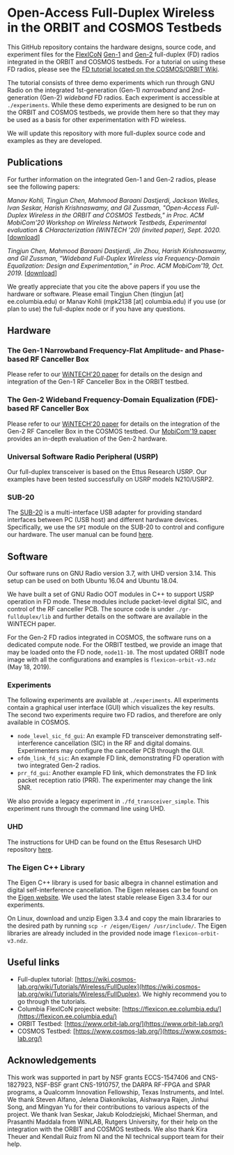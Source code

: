 # Open-Access Full-Duplex Wireless in the ORBIT and COSMOS Testbeds
This GitHub repository contains the hardware designs, source code, and experiment files for the [FlexICoN](https://flexicon.ee.columbia.edu) [Gen-1](https://flexicon.ee.columbia.edu/gen-1-open-access) and [Gen-2](https://flexicon.ee.columbia.edu/gen-2-open-access) full-duplex (FD) radios integrated in the ORBIT and COSMOS testbeds. For a tutorial on using these FD radios, please see the [FD tutorial located on the COSMOS/ORBIT Wiki](https://wiki.cosmos-lab.org/wiki/Tutorials/Wireless/FullDuplex).

The tutorial consists of three demo experiments which run through GNU Radio on the integrated 1st-generation (Gen-1) *narrowband* and 2nd-generation (Gen-2) *wideband* FD radios. Each experiment is accessible at `./experiments`. While these demo experiments are designed to be run on the ORBIT and COSMOS testbeds, we provide them here so that they may be used as a basis for other experimentation with FD wireless. 

We will update this repository with more full-duplex source code and examples as they are developed.

## Publications
For further information on the integrated Gen-1 and Gen-2 radios, please see the following papers:

*Manav Kohli, Tingjun Chen, Mahmood Baraani Dastjerdi, Jackson Welles, Ivan Seskar, Harish Krishnaswamy, and Gil Zussman, "Open-Access Full-Duplex Wireless in the ORBIT and COSMOS Testbeds," in Proc. ACM MobiCom'20 Workshop on Wireless Network Testbeds, Experimental evaluation & CHaracterization (WiNTECH '20) (invited paper), Sept. 2020.* [[download](https://wimnet.ee.columbia.edu/wp-content/uploads/2020/08/wintech2020_orbit_cosmos_fullduplex_integration.pdf)]

*Tingjun Chen, Mahmood Baraani Dastjerdi, Jin Zhou, Harish Krishnaswamy, and Gil Zussman, “Wideband Full-Duplex Wireless via Frequency-Domain Equalization: Design and Experimentation,” in Proc. ACM MobiCom'19, Oct. 2019.* [[download](https://wimnet.ee.columbia.edu/wp-content/uploads/2018/12/FDE_MobiCom19.pdf)]

We greatly appreciate that you cite the above papers if you use the hardware or software. Please email Tingjun Chen (tingjun [at] ee.columbia.edu) or Manav Kohli (mpk2138 [at] columbia.edu) if you use (or plan to use) the full-duplex node or if you have any questions.

## Hardware
### The Gen-1 Narrowband Frequency-Flat Amplitude- and Phase-based RF Canceller Box
Please refer to our [WiNTECH'20 paper](https://wimnet.ee.columbia.edu/wp-content/uploads/2020/08/wintech2020_orbit_cosmos_fullduplex_integration.pdf) for details on the design and integration of the Gen-1 RF Canceller Box in the ORBIT testbed.

### The Gen-2 Wideband Frequency-Domain Equalization (FDE)-based RF Canceller Box
Please refer to our [WiNTECH'20 paper](https://wimnet.ee.columbia.edu/wp-content/uploads/2020/08/wintech2020_orbit_cosmos_fullduplex_integration.pdf) for details on the integration of the Gen-2 RF Canceller Box in the COSMOS testbed. Our [MobiCom'19 paper](https://wimnet.ee.columbia.edu/wp-content/uploads/2018/12/FDE_MobiCom19.pdf) provides an in-depth evaluation of the Gen-2 hardware.

### Universal Software Radio Peripheral (USRP) 
Our full-duplex transceiver is based on the Ettus Research USRP. Our examples have been tested successfully on USRP models N210/USRP2.

### SUB-20 
The [SUB-20](http://www.xdimax.com/sub20/sub20.html) is a multi-interface USB adapter for providing standard interfaces between PC (USB host) and different hardware devices.  Specifically, we use the `SPI` module on the SUB-20 to control and configure our hardware. The user manual can be found [here](http://www.xdimax.com/sub20/doc/sub20-man.pdf). 

## Software
Our software runs on GNU Radio version 3.7, with UHD version 3.14. This setup can be used on both Ubuntu 16.04 and Ubuntu 18.04.

We have built a set of GNU Radio OOT modules in C++ to support USRP operation in FD mode. These modules include packet-level digital SIC, and control of the RF canceller PCB. The source code is under `./gr-fullduplex/lib` and further details on the software are available in the WiNTECH paper.

For the Gen-2 FD radios integrated in COSMOS, the software runs on a dedicated compute node. For the ORBIT testbed, we provide an image that may be loaded onto the FD node, `node11-10`. The most updated ORBIT node image with all the configurations and examples is `flexicon-orbit-v3.ndz` (May 18, 2019).

### Experiments
The following experiments are available at `./experiments`. All experiments contain a graphical user interface (GUI) which visualizes the key results. The second two experiments require two FD radios, and therefore are only available in COSMOS.

* `node_level_sic_fd_gui`: An example FD transceiver demonstrating self-interference cancellation (SIC) in the RF and digital domains. Experimenters may configure the canceller PCB through the GUI. 
* `ofdm_link_fd_sic`: An example FD link, demonstrating FD operation with two integrated Gen-2 radios. 
* `prr_fd_gui`: Another example FD link, which demonstrates the FD link packet reception ratio (PRR). The experimenter may change the link SNR.

We also provide a legacy experiment in `./fd_transceiver_simple`. This experiment runs through the command line using UHD.

### UHD
The instructions for UHD can be found on the Ettus Resesarch UHD repository [here](https://github.com/EttusResearch/uhd).

### The Eigen C++ Library
The Eigen C++ library is used for basic albegra in channel estimation and digital self-interference cancellation. The Eigen releases can be found on the [Eigen website](http://eigen.tuxfamily.org/index.php?title=Main_Page). We used the latest stable release Eigen 3.3.4 for our experiments.

On Linux, download and unzip Eigen 3.3.4 and copy the main librararies to the desired path by running `scp -r /eigen/Eigen/ /usr/include/`. The Eigen libraries are  already included in the provided node image `flexicon-orbit-v3.ndz`.

## Useful links
* Full-duplex tutorial: [https://wiki.cosmos-lab.org/wiki/Tutorials/Wireless/FullDuplex](https://wiki.cosmos-lab.org/wiki/Tutorials/Wireless/FullDuplex). We highly recommend you to go through the tutorials.
* Columbia FlexICoN project website: [https://flexicon.ee.columbia.edu/](https://flexicon.ee.columbia.edu/)
* ORBIT Testbed: [https://www.orbit-lab.org/](https://www.orbit-lab.org/)
* COSMOS Testbed: [https://www.cosmos-lab.org/](https://www.cosmos-lab.org/)

## Acknowledgements
This work was supported in part by NSF grants ECCS-1547406 and CNS-1827923, NSF-BSF grant CNS-1910757, the DARPA RF-FPGA and SPAR programs, a Qualcomm Innovation Fellowship, Texas Instruments, and Intel. We thank Steven Alfano, Jelena Diakonikolas, Aishwarya Rajen, Jinhui Song, and Mingyan Yu for their contributions to various aspects of the project. We thank Ivan Seskar, Jakub Kolodziejski, Michael Sherman, and Prasanthi Maddala from WINLAB, Rutgers University, for their help on the integration with the ORBIT and COSMOS testbeds. We also thank Kira Theuer and Kendall Ruiz from NI and the NI technical support team for their help.
